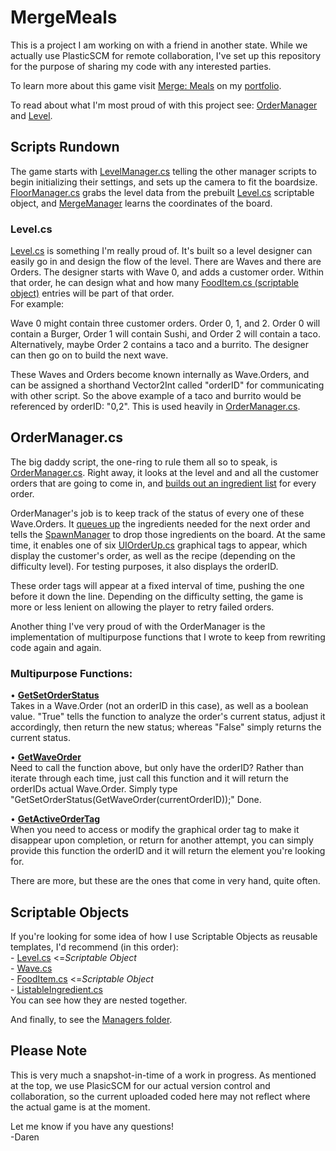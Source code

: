 # MergeMeals
This is a project I am working on with a friend in another state. While we actually use PlasticSCM for remote collaboration, I've set up this repository for the purpose of sharing my code with any interested parties.

To learn more about this game visit [Merge: Meals](https://daren-stottrup.notion.site/Merge-Meals-1f50444c94a7426ebe59e2c6b81f927e) on my [portfolio](https://daren-stottrup.notion.site/Game-Portfolio-3bc5aac8cfcb4d32af26f20301371155).

To read about what I'm most proud of with this project see: [OrderManager](#ordermanagercs) and [Level](#levelcs).

## Scripts Rundown
The game starts with [LevelManager.cs](Assets/Scripts/Managers/LevelManager.cs) telling the other manager scripts to begin initializing their settings, and sets up the camera to fit the boardsize. [FloorManager.cs](Assets/Scripts/Managers/FloorManager.cs) grabs the level data from the prebuilt [Level.cs](Assets/Scripts/Managers/Level.cs) scriptable object, and [MergeManager](Assets/Scripts/Managers/MergeManager.cs) learns the coordinates of the board.

### Level.cs
[Level.cs](Assets/Scripts/Managers/Level.cs) is something I'm really proud of. It's built so a level designer can easily go in and design the flow of the level. There are Waves and there are Orders. The designer starts with Wave 0, and adds a customer order. Within that order, he can design what and how many [FoodItem.cs (scriptable object)](Assets/Scripts/FoodItems/FoodItem.cs) entries will be part of that order.
<br>
For example:


Wave 0 might contain three customer orders. Order 0, 1, and 2. Order 0 will contain a Burger, Order 1 will contain Sushi, and Order 2 will contain a taco. Alternatively, maybe Order 2 contains a taco and a burrito. The designer can then go on to build the next wave.

These Waves and Orders become known internally as Wave.Orders, and can be assigned a shorthand Vector2Int called "orderID" for communicating with other script. So the above example of a taco and burrito would be referenced by orderID: "0,2". This is used heavily in [OrderManager.cs](Assets/Scripts/Managers/OrderManager.cs).

## OrderManager.cs
The big daddy script, the one-ring to rule them all so to speak, is [OrderManager.cs](Assets/Scripts/Managers/OrderManager.cs). Right away, it looks at the level and and all the customer orders that are going to come in, and [builds out an ingredient list](https://github.com/dangerdaren/MergeMeals/blob/a9d0cbafbe44d5938ed04e2b398cf9bd9739cebd/Assets/Scripts/Managers/OrderManager.cs#L605-L700) for every order.

OrderManager's job is to keep track of the status of every one of these Wave.Orders. It [queues up](https://github.com/dangerdaren/MergeMeals/blob/a9d0cbafbe44d5938ed04e2b398cf9bd9739cebd/Assets/Scripts/Managers/OrderManager.cs#L153-L196) the ingredients needed for the next order and tells the [SpawnManager](Assets/Scripts/Managers/SpawnManager.cs) to drop those ingredients on the board. At the same time, it enables one of six [UIOrderUp.cs](Assets/Scripts/UI/UIOrderUp.cs) graphical tags to appear, which display the customer's order, as well as the recipe (depending on the difficulty level). For testing purposes, it also displays the orderID.

These order tags will appear at a fixed interval of time, pushing the one before it down the line. Depending on the difficulty setting, the game is more or less lenient on allowing the player to retry failed orders.

Another thing I've very proud of with the OrderManager is the implementation of multipurpose functions that I wrote to keep from rewriting code again and again.


### Multipurpose Functions:
• **[GetSetOrderStatus](https://github.com/dangerdaren/MergeMeals/blob/a9d0cbafbe44d5938ed04e2b398cf9bd9739cebd/Assets/Scripts/Managers/OrderManager.cs#L499-L602)**
<br>Takes in a Wave.Order (not an orderID in this case), as well as a boolean value. "True" tells the function to analyze the order's current status, adjust it accordingly, then return the new status; whereas "False" simply returns the current status.

• **[GetWaveOrder](https://github.com/dangerdaren/MergeMeals/blob/a9d0cbafbe44d5938ed04e2b398cf9bd9739cebd/Assets/Scripts/Managers/OrderManager.cs#L291-L300)**
<br>Need to call the function above, but only have the orderID? Rather than iterate through each time, just call this function and it will return the orderIDs actual Wave.Order. Simply type "GetSetOrderStatus(GetWaveOrder(currentOrderID));" Done.

• **[GetActiveOrderTag](https://github.com/dangerdaren/MergeMeals/blob/a9d0cbafbe44d5938ed04e2b398cf9bd9739cebd/Assets/Scripts/Managers/OrderManager.cs#L273-L289)**
<br>When you need to access or modify the graphical order tag to make it disappear upon completion, or return for another attempt, you can simply provide this function the orderID and it will return the element you're looking for.

There are more, but these are the ones that come in very hand, quite often.

## Scriptable Objects
If you're looking for some idea of how I use Scriptable Objects as reusable templates, I'd recommend (in this order):
<br> - [Level.cs](Assets/Scripts/Managers/Level.cs)  <=*Scriptable Object*
<br> - [Wave.cs](Assets/Scripts/Managers/Wave.cs)
<br> - [FoodItem.cs](Assets/Scripts/FoodItems/FoodItem.cs) <=*Scriptable Object*
<br> - [ListableIngredient.cs](Assets/Scripts/FoodItems/ListableIngredient.cs)
<br>
You can see how they are nested together.

And finally, to see the [Managers folder](https://github.com/dangerdaren/MergeMeals/tree/master/Assets/Scripts/Managers).


## Please Note
This is very much a snapshot-in-time of a work in progress. As mentioned at the top, we use PlasicSCM for our actual version control and collaboration, so the current uploaded coded here may not reflect where the actual game is at the moment.

Let me know if you have any questions!
<br>
-Daren
